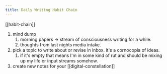 ```yaml
---
title: Daily Writing Habit Chain
---
```


[[habit-chain]]
1. mind dump
   1. morning papers -> stream of consciousness writing for a while. 
   2. thoughts from last nights media intake. 
2. pick a topic to write about or revise in inbox. it's a cornocopia of ideas. 
   1. if it's empty that means I'm in some kind of rut and should be mixing up my life or input streams somehow. 
3. create new notes for your [[digital-constellation]]

